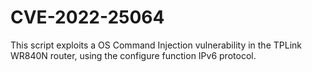 # CVE-2022-25064
This script exploits a OS Command Injection vulnerability in the TPLink WR840N router, using the configure function IPv6 protocol.
